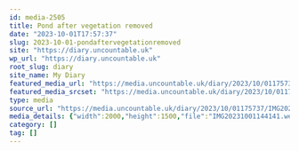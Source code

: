 ```yaml
---
id: media-2505
title: Pond after vegetation removed
date: "2023-10-01T17:57:37"
slug: 2023-10-01-pondaftervegetationremoved
site: "https://diary.uncountable.uk"
wp_url: "https://diary.uncountable.uk"
root_slug: diary
site_name: My Diary
featured_media_url: "https://media.uncountable.uk/diary/2023/10/01175737/IMG20231001144141.webp"
featured_media_srcset: "https://media.uncountable.uk/diary/2023/10/01175737/IMG20231001144141-300x225.webp 300w, https://media.uncountable.uk/diary/2023/10/01175737/IMG20231001144141-1024x768.webp 1024w, https://media.uncountable.uk/diary/2023/10/01175737/IMG20231001144141-150x150.webp 150w, https://media.uncountable.uk/diary/2023/10/01175737/IMG20231001144141-640x480.webp 640w, https://media.uncountable.uk/diary/2023/10/01175737/IMG20231001144141.webp 2000w"
type: media
source_url: "https://media.uncountable.uk/diary/2023/10/01175737/IMG20231001144141.webp"
media_details: {"width":2000,"height":1500,"file":"IMG20231001144141.webp","filesize":224300,"sizes":{"medium":{"file":"IMG20231001144141-300x225.webp","width":300,"height":225,"filesize":27774,"mime_type":"image/webp","source_url":"https://media.uncountable.uk/diary/2023/10/01175737/IMG20231001144141-300x225.webp"},"large":{"file":"IMG20231001144141-1024x768.webp","width":1024,"height":768,"filesize":291082,"mime_type":"image/webp","source_url":"https://media.uncountable.uk/diary/2023/10/01175737/IMG20231001144141-1024x768.webp"},"thumbnail":{"file":"IMG20231001144141-150x150.webp","width":150,"height":150,"filesize":9874,"mime_type":"image/webp","source_url":"https://media.uncountable.uk/diary/2023/10/01175737/IMG20231001144141-150x150.webp"},"mobwidth":{"file":"IMG20231001144141-640x480.webp","width":640,"height":480,"filesize":119980,"mime_type":"image/webp","source_url":"https://media.uncountable.uk/diary/2023/10/01175737/IMG20231001144141-640x480.webp"},"full":{"file":"IMG20231001144141.webp","width":2000,"height":1500,"mime_type":"image/webp","source_url":"https://media.uncountable.uk/diary/2023/10/01175737/IMG20231001144141.webp"}},"image_meta":{"aperture":"0","credit":"","camera":"","caption":"","created_timestamp":"0","copyright":"","focal_length":"0","iso":"0","shutter_speed":"0","title":"","orientation":"0","keywords":[]}}
category: []
tag: []
---
```



